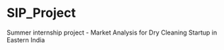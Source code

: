 # SIP_Project
Summer internship project - Market Analysis for Dry Cleaning Startup in Eastern India
